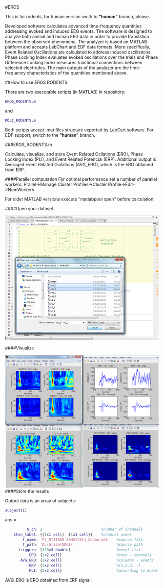 #EROS

This is for rodents, for human version swith to **"human"** branch, please. 

Developed software calculates advanced time-frequency quantities addressing evoked and induced EEG events. The software is designed to analyze both animal and human EEG data in order to provide translation between the observed phenomena. The analyzer is based on MATLAB platform and accepts LabChart and EDF data formats. More specifically, Event Related Oscillations are calculated to address induced oscillations. Phase Locking Index evaluates evoked oscillations over the trials and Phase Difference Locking Index measures functional connections between selected electrodes. The main outputs of the analyzer are the time-frequency characteristics of the quantities mentioned above.

##How to use EROS RODENTS

There are two executable scripts (in MATLAB) in repository:

```MATLAB
EROS_RODENTS.m
```
and
```MATLAB
PDLI_RODENTS.m
```
Both scripts accept .mat files structure exported by LabCart software. For EDF support, switch to the **"human"** branch.

###EROS_RODENTS.m

Calculate, visualize, and store Event Related Ocilations (ERO), Phase Locking Index (PLI), and Event Related Potencial (ERP). Additional output is Averaged Event Related Ocilations (AVG_ERO), which is the ERO obtained from ERP.

####Parallel computation
For optimal performance set a number of parallel workers: Prallel->Manage Cluster Profiles->Cluster Profile->Edit->NumWorkers

For older MATLAB versions execute "matlabpool open" before calculation.

####Open your dataset

![Open](https://github.com/VlastaKoudelka/EROs/blob/master/Doc/Open_rodents.png)

####Visualize

![Visual](https://github.com/VlastaKoudelka/EROs/blob/master/Doc/Visual_rodents.png)
####Store the results

Output data is an array of subjects:
```MATLAB
subject(i)
```
ans = 
```MATLAB
          n_ch: 2                           %number of channels
    chan_label: {{1x1 cell}  {1x1 cell}}    %channel names
        f_name: 'P2_NT4T880 28MAY2014_2chan.mat'   %source file
        f_path: 'D:\Grisa\DPLI\'                   %source path
      triggers: [320x3 double]                     %event list
           ERO: {2x2 cell}                         %rows - channels
       AVG_ERO: {2x2 cell}                         %columns - events  
           ERP: {2x2 cell}                         %(1,2,3...) 
           PLI: {2x2 cell}                         %according to event list
```
    
AVG_ERO is ERO obtained from ERP signal.

